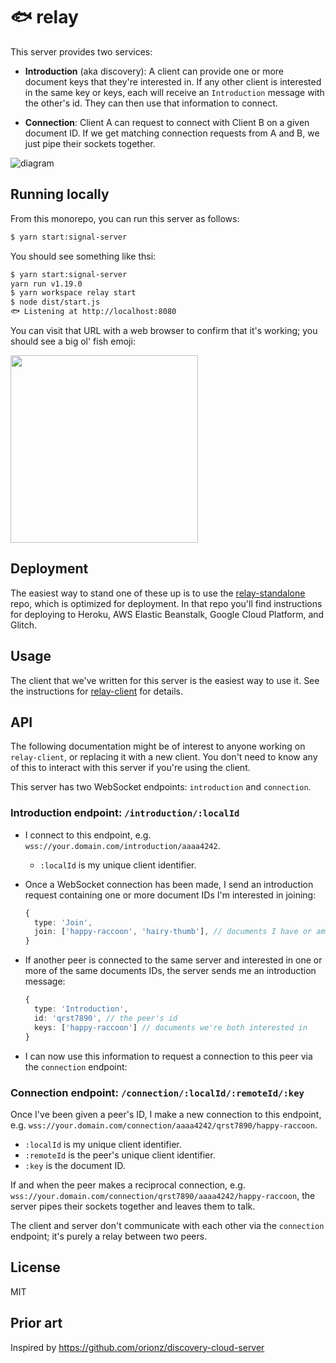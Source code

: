 # 🐟 relay

This server provides two services:

- **Introduction** (aka discovery): A client can provide one or more document keys that they're
  interested in. If any other client is interested in the same key or keys, each will receive an
  `Introduction` message with the other's id. They can then use that information to connect.

- **Connection**: Client A can request to connect with Client B on a given document ID. If we get
  matching connection requests from A and B, we just pipe their sockets together.

![diagram](../../images/signal-server.svg)

## Running locally

From this monorepo, you can run this server as follows:

```bash
$ yarn start:signal-server
```

You should see something like thsi:

```bash
$ yarn start:signal-server
yarn run v1.19.0
$ yarn workspace relay start
$ node dist/start.js
🐟 Listening at http://localhost:8080
```

You can visit that URL with a web browser to confirm that it's working; you should see a big ol' fish emoji:

<img src='https://github.com/DevResults/relay-standalone/raw/abe3b12a77d1880936b5c002266c350091f3eec1/relay-screenshot.png' width='300' />

## Deployment

The easiest way to stand one of these up is to use the [relay-standalone] repo,
which is optimized for deployment. In that repo you'll find instructions for deploying to Heroku,
AWS Elastic Beanstalk, Google Cloud Platform, and Glitch.

## Usage

The client that we've written for this server is the easiest way to use it. See the instructions for
[relay-client] for details.

## API

The following documentation might be of interest to anyone working on `relay-client`, or
replacing it with a new client. You don't need to know any of this to interact with this server if
you're using the client.

This server has two WebSocket endpoints: `introduction` and `connection`.

### Introduction endpoint: `/introduction/:localId`

- I connect to this endpoint, e.g. `wss://your.domain.com/introduction/aaaa4242`.

  - `:localId` is my unique client identifier.

- Once a WebSocket connection has been made, I send an introduction request containing one or more
  document IDs I'm interested in joining:

  ```ts
  {
    type: 'Join',
    join: ['happy-raccoon', 'hairy-thumb'], // documents I have or am interested in
  }
  ```

- If another peer is connected to the same server and interested in one or more of the same
  documents IDs, the server sends me an introduction message:

  ```ts
  {
    type: 'Introduction',
    id: 'qrst7890', // the peer's id
    keys: ['happy-raccoon'] // documents we're both interested in
  }
  ```

- I can now use this information to request a connection to this peer via the `connection` endpoint:

### Connection endpoint: `/connection/:localId/:remoteId/:key`

Once I've been given a peer's ID, I make a new connection to this endpoint, e.g.
`wss://your.domain.com/connection/aaaa4242/qrst7890/happy-raccoon`.

- `:localId` is my unique client identifier.
- `:remoteId` is the peer's unique client identifier.
- `:key` is the document ID.

If and when the peer makes a reciprocal connection, e.g.
`wss://your.domain.com/connection/qrst7890/aaaa4242/happy-raccoon`, the server pipes their sockets
together and leaves them to talk.

The client and server don't communicate with each other via the `connection` endpoint; it's purely a
relay between two peers.

## License

MIT

## Prior art

Inspired by https://github.com/orionz/discovery-cloud-server

[relay-client]: https://github.com/devresults/cevitxe/blob/master/packages/relay-client/README.md
[relay-standalone]: https://github.com/DevResults/relay-standalone
[server tests]: https://github.com/DevResults/cevitxe/blob/master/packages/relay/src/Server.test.ts
